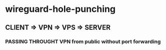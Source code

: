 # wireguard-hole-punching
## CLIENT => VPN => VPS => SERVER
### PASSING THROUGHT VPN from public without port forwarding